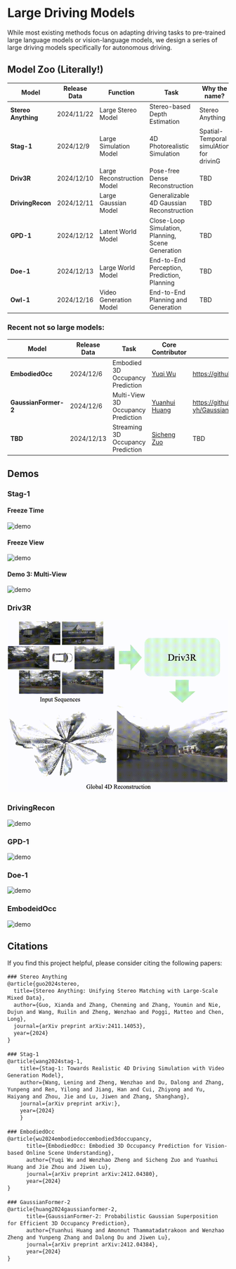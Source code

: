 # Large Driving Models

While most existing methods focus on adapting driving tasks to pre-trained large language models or vision-language models, we design a series of large driving models specifically for autonomous driving.

## Model Zoo (Literally!)

| Model           | Release Data | Function                   | Task                                              | Why the name?                           | Core Contributor                               | Code                                    |
| --------------- | ------------ | -------------------------- | ------------------------------------------------- | --------------------------------------- | ---------------------------------------------- | --------------------------------------- |
| **Stereo Anything** | 2024/11/22   | Large Stereo Model         | Stereo-based Depth Estimation                     | Stereo Anything                         | [Xianda Guo](https://github.com/XiandaGuo)     | https://github.com/XiandaGuo/OpenStereo |
| **Stag-1**          | 2024/12/9    | Large Simulation Model     | 4D Photorealistic Simulation                      | Spatial-Temporal simulAtion for drivinG | [Lening Wang](https://github.com/LeningWang)   | https://github.com/wzzheng/Stag         |
| **Driv3R**          | 2024/12/10   | Large Reconstruction Model | Pose-free Dense Reconstruction                    | TBD                                     | [Fei Xin](https://github.com/Barrybarry-Smith) | TBD                                     |
| **DrivingRecon**    | 2024/12/11   | Large Gaussian Model       | Generalizable 4D Gaussian Reconstruction          | TBD                                     | [Hao Lu](https://github.com/LuPaoPao)          | TBD                                     |
| **GPD-1**         | 2024/12/12   | Latent World Model         | Close-Loop Simulation, Planning, Scene Generation | TBD                                     | Zixun Xie                                      | TBD                                     |
| **Doe-1**           | 2024/12/13   | Large World Model          | End-to-End Perception, Prediction, Planning       | TBD                                     | Zetian Xia                                     | TBD                                     |
| **Owl-1**           | 2024/12/16   | Video Generation Model     | End-to-End Planning and Generation                | TBD                                     | [Yuanhui Huang](https://huang-yh.github.io/)   | TBD                                     |

### Recent not so large models:

| Model            | Release Data | Task                               | Core Contributor                             | Code                                       |
| ---------------- | ------------ | ---------------------------------- | -------------------------------------------- | ------------------------------------------ |
| **EmbodiedOcc**      | 2024/12/6    | Embodied 3D Occupancy Prediction   | [Yuqi Wu](https://github.com/YkiWu)          | https://github.com/YkiWu/EmbodiedOcc       |
| **GaussianFormer-2** | 2024/12/6    | Multi-View 3D Occupancy Prediction | [Yuanhui Huang](https://huang-yh.github.io/) | https://github.com/huang-yh/GaussianFormer |
| **TBD**              | 2024/12/13   | Streaming 3D Occupancy Prediction  | [Sicheng Zuo](https://github.com/zuosc19)    | TBD                                        |

## Demos

### Stag-1 

#### Freeze Time

![demo](./assets/stag1.gif)

#### Freeze View 

![demo](./assets/stag2.gif)

#### Demo 3: Multi-View

![demo](./assets/stag3.gif)

### Driv3R

![demo](./assets/driv3r.gif)

### DrivingRecon

![demo](./assets/drivingrecon.gif)

### GPD-1

![demo](./assets/gpd.gif)

### Doe-1

![demo](./assets/doe.gif)

### EmbodeidOcc

![demo](./assets/embodiedocc.gif)

## Citations

If you find this project helpful, please consider citing the following papers:

```
### Stereo Anything
@article{guo2024stereo,
  title={Stereo Anything: Unifying Stereo Matching with Large-Scale Mixed Data},
  author={Guo, Xianda and Zhang, Chenming and Zhang, Youmin and Nie, Dujun and Wang, Ruilin and Zheng, Wenzhao and Poggi, Matteo and Chen, Long},
  journal={arXiv preprint arXiv:2411.14053},
  year={2024}
}

### Stag-1
@article{wang2024stag-1,
    title={Stag-1: Towards Realistic 4D Driving Simulation with Video Generation Model},
    author={Wang, Lening and Zheng, Wenzhao and Du, Dalong and Zhang, Yunpeng and Ren, Yilong and Jiang, Han and Cui, Zhiyong and Yu, Haiyang and Zhou, Jie and Lu, Jiwen and Zhang, Shanghang},
    journal={arXiv preprint arXiv:},
    year={2024}
	}
	
### EmbodiedOcc
@article{wu2024embodiedoccembodied3doccupancy,
      title={EmbodiedOcc: Embodied 3D Occupancy Prediction for Vision-based Online Scene Understanding}, 
      author={Yuqi Wu and Wenzhao Zheng and Sicheng Zuo and Yuanhui Huang and Jie Zhou and Jiwen Lu},
      journal={arXiv preprint arXiv:2412.04380},
      year={2024}
}

### GaussianFormer-2
@article{huang2024gaussianformer-2,
      title={GaussianFormer-2: Probabilistic Gaussian Superposition for Efficient 3D Occupancy Prediction}, 
      author={Yuanhui Huang and Amonnut Thammatadatrakoon and Wenzhao Zheng and Yunpeng Zhang and Dalong Du and Jiwen Lu},
      journal={arXiv preprint arXiv:2412.04384},
      year={2024}
}

```
